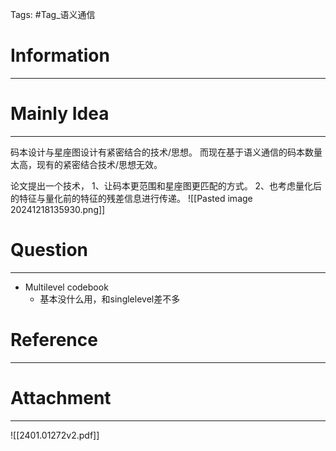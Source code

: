 Tags: #Tag_语义通信 
# Information
---


# Mainly Idea
---
码本设计与星座图设计有紧密结合的技术/思想。
而现在基于语义通信的码本数量太高，现有的紧密结合技术/思想无效。

论文提出一个技术，
1、让码本更范围和星座图更匹配的方式。
2、也考虑量化后的特征与量化前的特征的残差信息进行传递。
![[Pasted image 20241218135930.png]]
# Question
---
- Multilevel codebook
	- 基本没什么用，和singlelevel差不多

# Reference
---


# Attachment
---
![[2401.01272v2.pdf]]